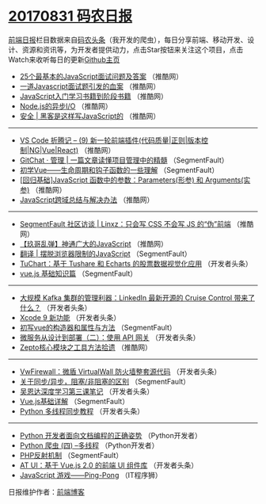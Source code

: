 # [20170831 码农日报](http://hao.caibaojian.com/date/2017/08/31)

[前端日报](http://caibaojian.com/c/news)栏目数据来自[码农头条](http://hao.caibaojian.com/)（我开发的爬虫），每日分享前端、移动开发、设计、资源和资讯等，为开发者提供动力，点击Star按钮来关注这个项目，点击Watch来收听每日的更新[Github主页](https://github.com/kujian/frontendDaily)
* [25个最基本的JavaScript面试问题及答案](http://hao.caibaojian.com/49682.html) （推酷网）
* [一道Javascript面试题引发的血案](http://hao.caibaojian.com/49680.html) （推酷网）
* [JavaScript入门学习书籍到阶段书籍](http://hao.caibaojian.com/49678.html) （推酷网）
* [Node.js的异步I/O](http://hao.caibaojian.com/49681.html) （推酷网）
* [安全 | 黑客是这样写JavaScript的](http://hao.caibaojian.com/49677.html) （推酷网）

***
* [VS Code 折腾记 &#8211; (9) 新一轮前端插件(代码质量|正则|版本控制|NG|Vue|React)](http://hao.caibaojian.com/49675.html) （推酷网）
* [GitChat · 管理 | 一篇文章读懂项目管理中的精髓](http://hao.caibaojian.com/49662.html) （SegmentFault）
* [初学Vue——生命周期和钩子函数的一些理解](http://hao.caibaojian.com/49667.html) （SegmentFault）
* [[回归基础]JavaScript 函数中的参数：Parameters(形参) 和 Arguments(实参)](http://hao.caibaojian.com/49679.html) （推酷网）
* [JavaScript跨域总结与解决办法](http://hao.caibaojian.com/49670.html) （推酷网）

***
* [SegmentFault 社区访谈 | Linxz：只会写 CSS 不会写 JS 的“伪”前端](http://hao.caibaojian.com/49672.html) （推酷网）
* [【玖哥乱弹】神通广大的JavaScript](http://hao.caibaojian.com/49673.html) （推酷网）
* [翻译 | 摆脱浏览器限制的JavaScript](http://hao.caibaojian.com/49663.html) （SegmentFault）
* [TuChart：基于 Tushare 和 Echarts 的股票数据视觉化应用](http://hao.caibaojian.com/49714.html) （开发者头条）
* [vue.js 基础知识篇](http://hao.caibaojian.com/49666.html) （SegmentFault）

***
* [大规模 Kafka 集群的管理利器：LinkedIn 最新开源的 Cruise Control 带来了什么？](http://hao.caibaojian.com/49717.html) （开发者头条）
* [Xcode 9 新功能](http://hao.caibaojian.com/49708.html) （开发者头条）
* [初写vue的构造器和属性与方法](http://hao.caibaojian.com/49668.html) （SegmentFault）
* [微服务从设计到部署（二）：使用 API 网关](http://hao.caibaojian.com/49709.html) （开发者头条）
* [Zepto核心模块之工具方法拾遗](http://hao.caibaojian.com/49669.html) （推酷网）

***
* [VwFirewall：微盾 VirtualWall 防火墙整套源代码](http://hao.caibaojian.com/49720.html) （开发者头条）
* [关于同步/异步，阻塞/非阻塞的区别](http://hao.caibaojian.com/49660.html) （SegmentFault）
* [吴恩达深度学习第三课笔记](http://hao.caibaojian.com/49711.html) （开发者头条）
* [Vue.js基础详解](http://hao.caibaojian.com/49661.html) （SegmentFault）
* [Python 多线程同步教程](http://hao.caibaojian.com/49712.html) （开发者头条）

***
* [Python 开发者面向文档编程的正确姿势](http://hao.caibaojian.com/49773.html) （Python开发者）
* [Python 爬虫 (四) &#8211;多线程](http://hao.caibaojian.com/49774.html) （Python开发者）
* [PHP反射机制](http://hao.caibaojian.com/49665.html) （SegmentFault）
* [AT UI：基于 Vue.js 2.0 的前端 UI 组件库](http://hao.caibaojian.com/49706.html) （开发者头条）
* [JavaScript 游戏——Ping-Pong](http://hao.caibaojian.com/49779.html) （IT程序狮）

日报维护作者：[前端博客](http://caibaojian.com/) 